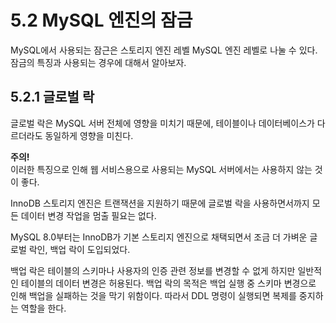 # 5.2 MySQL 엔진의 잠금
MySQL에서 사용되는 잠근은 스토리지 엔진 레벨 MySQL 엔진 레벨로 나눌 수 있다. 잠금의 특징과 사용되는 경우에 대해서 알아보자.

## 5.2.1 글로벌 락
글로벌 락은 MySQL 서버 전체에 영향을 미치기 때문에, 테이블이나 데이터베이스가 다르더라도 동일하게 영향을 미친다.

**주의!**       
이러한 특징으로 인해 웹 서비스용으로 사용되는 MySQL 서버에서는 사용하지 않는 것이 좋다.

InnoDB 스토리지 엔진은 트랜잭션을 지원하기 때문에 글로벌 락을 사용하면서까지 모든 데이터 변경 작업을 멈출 필요는 없다.

MySQL 8.0부터는 InnoDB가 기본 스토리지 엔진으로 채택되면서 조금 더 가벼운 글로벌 락인, 백업 락이 도입되었다.

백업 락은 테이블의 스키마나 사용자의 인증 관련 정보를 변경할 수 없게 하지만 일반적인 테이블의 데이터 변경은 허용된다. 백업 락의 목적은 백업 실행 중 스키마 변경으로 인해 백업을 실패하는 것을 막기 위함이다. 따라서 DDL 명령이 실행되면 복제를 중지하는 역할을 한다.